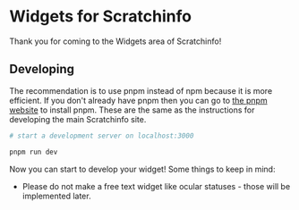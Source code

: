 # Widgets for Scratchinfo

Thank you for coming to the Widgets area of Scratchinfo! 

## Developing

The recommendation is to use pnpm instead of npm because it is more efficient. If you don't already have pnpm then you can go to [the pnpm website](https://pnpm.io/installation) to install pnpm.
These are the same as the instructions for developing the main Scratchinfo site.

```bash
# start a development server on localhost:3000

pnpm run dev
```
Now you can start to develop your widget!
Some things to keep in mind:
* Please do not make a free text widget like ocular statuses - those will be implemented later.